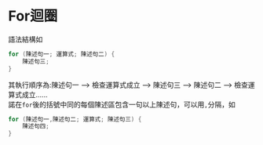 # For迴圈  
語法結構如  
```c
for (陳述句一; 運算式; 陳述句二) { 
    陳述句三;
}
```  
其執行順序為:陳述句一 --> 檢查運算式成立 --> 陳述句三 --> 陳述句二 --> 檢查運算式成立......  
諾在`for`後的括號中同的每個陳述區包含一句以上陳述句，可以用`,`分隔，如  
```c
for (陳述句一,陳述句二; 運算式; 陳述句三) { 
    陳述句四;
}
```

